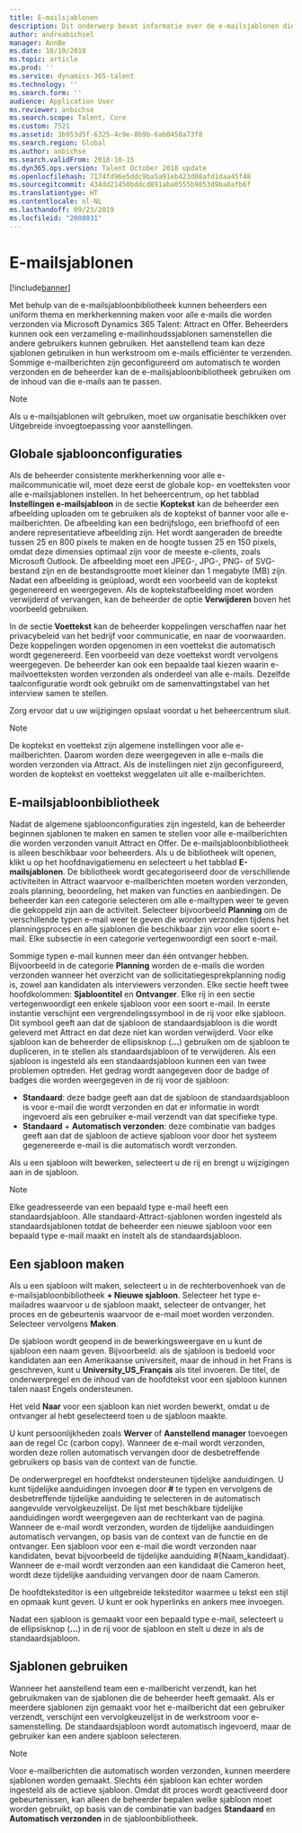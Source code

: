 ```yaml
---
title: E-mailsjablonen
description: Dit onderwerp bevat informatie over de e-mailsjablonen die u kunt maken en gebruiken in Microsoft Dynamics 365 Talent - Attract.
author: andreabichsel
manager: AnnBe
ms.date: 10/19/2018
ms.topic: article
ms.prod: ''
ms.service: dynamics-365-talent
ms.technology: ''
ms.search.form: ''
audience: Application User
ms.reviewer: anbichse
ms.search.scope: Talent, Core
ms.custom: 7521
ms.assetid: 3b953d5f-6325-4c9e-8b9b-6ab0458a73f8
ms.search.region: Global
ms.author: anbichse
ms.search.validFrom: 2018-10-15
ms.dyn365.ops.version: Talent October 2018 update
ms.openlocfilehash: 7174fd96e5ddc9ba5a91eb423d08afd1daa45f48
ms.sourcegitcommit: 434dd21450bddcd891aba0555b9853d9ba0afb6f
ms.translationtype: HT
ms.contentlocale: nl-NL
ms.lasthandoff: 09/23/2019
ms.locfileid: "2008031"
---
```

# <a name="email-templates"></a>E-mailsjablonen
[!include[banner](../includes/banner.md)]

Met behulp van de e-mailsjabloonbibliotheek kunnen beheerders een uniform thema en merkherkenning maken voor alle e-mails die worden verzonden via Microsoft Dynamics 365 Talent: Attract en Offer. Beheerders kunnen ook een verzameling e-mailinhoudssjablonen samenstellen die andere gebruikers kunnen gebruiken. Het aanstellend team kan deze sjablonen gebruiken in hun werkstroom om e-mails efficiënter te verzenden. Sommige e-mailberichten zijn geconfigureerd om automatisch te worden verzonden en de beheerder kan de e-mailsjabloonbibliotheek gebruiken om de inhoud van die e-mails aan te passen.

> [!NOTE]
> Als u e-mailsjablonen wilt gebruiken, moet uw organisatie beschikken over Uitgebreide invoegtoepassing voor aanstellingen.

## <a name="global-template-configurations"></a>Globale sjabloonconfiguraties

Als de beheerder consistente merkherkenning voor alle e-mailcommunicatie wil, moet deze eerst de globale kop- en voetteksten voor alle e-mailsjablonen instellen. In het beheercentrum, op het tabblad **Instellingen e-mailsjabloon** in de sectie **Koptekst** kan de beheerder een afbeelding uploaden om te gebruiken als de koptekst of banner voor alle e-mailberichten. De afbeelding kan een bedrijfslogo, een briefhoofd of een andere representatieve afbeelding zijn. Het wordt aangeraden de breedte tussen 25 en 800 pixels te maken en de hoogte tussen 25 en 150 pixels, omdat deze dimensies optimaal zijn voor de meeste e-clients, zoals Microsoft Outlook. De afbeelding moet een JPEG-, JPG-, PNG- of SVG-bestand zijn en de bestandsgrootte moet kleiner dan 1 megabyte (MB) zijn. Nadat een afbeelding is geüpload, wordt een voorbeeld van de koptekst gegenereerd en weergegeven. Als de koptekstafbeelding moet worden verwijderd of vervangen, kan de beheerder de optie **Verwijderen** boven het voorbeeld gebruiken.

In de sectie **Voettekst** kan de beheerder koppelingen verschaffen naar het privacybeleid van het bedrijf voor communicatie, en naar de voorwaarden. Deze koppelingen worden opgenomen in een voettekst die automatisch wordt gegenereerd. Een voorbeeld van deze voettekst wordt vervolgens weergegeven. De beheerder kan ook een bepaalde taal kiezen waarin e-mailvoetteksten worden verzonden als onderdeel van alle e-mails. Dezelfde taalconfiguratie wordt ook gebruikt om de samenvattingstabel van het interview samen te stellen. 

Zorg ervoor dat u uw wijzigingen opslaat voordat u het beheercentrum sluit.

> [!NOTE] 
> De koptekst en voettekst zijn algemene instellingen voor alle e-mailberichten. Daarom worden deze weergegeven in alle e-mails die worden verzonden via Attract. Als de instellingen niet zijn geconfigureerd, worden de koptekst en voettekst weggelaten uit alle e-mailberichten.

## <a name="email-template-library"></a>E-mailsjabloonbibliotheek 

Nadat de algemene sjabloonconfiguraties zijn ingesteld, kan de beheerder beginnen sjablonen te maken en samen te stellen voor alle e-mailberichten die worden verzonden vanuit Attract en Offer. De e-mailsjabloonbibliotheek is alleen beschikbaar voor beheerders. Als u de bibliotheek wilt openen, klikt u op het hoofdnavigatiemenu en selecteert u het tabblad **E-mailsjablonen**. De bibliotheek wordt gecategoriseerd door de verschillende activiteiten in Attract waarvoor e-mailberichten moeten worden verzonden, zoals planning, beoordeling, het maken van functies en aanbiedingen. De beheerder kan een categorie selecteren om alle e-mailtypen weer te geven die gekoppeld zijn aan de activiteit. Selecteer bijvoorbeeld **Planning** om de verschillende typen e-mail weer te geven die worden verzonden tijdens het planningsproces en alle sjablonen die beschikbaar zijn voor elke soort e-mail. Elke subsectie in een categorie vertegenwoordigt een soort e-mail.

Sommige typen e-mail kunnen meer dan één ontvanger hebben. Bijvoorbeeld in de categorie **Planning** worden de e-mails die worden verzonden wanneer het overzicht van de sollicitatiegesprekplanning nodig is, zowel aan kandidaten als interviewers verzonden. Elke sectie heeft twee hoofdkolommen: **Sjabloontitel** en **Ontvanger**. Elke rij in een sectie vertegenwoordigt een enkele sjabloon voor een soort e-mail. In eerste instantie verschijnt een vergrendelingssymbool in de rij voor elke sjabloon. Dit symbool geeft aan dat de sjabloon de standaardsjabloon is die wordt geleverd met Attract en dat deze niet kan worden verwijderd. Voor elke sjabloon kan de beheerder de ellipsisknop (**...**) gebruiken om de sjabloon te dupliceren, in te stellen als standaardsjabloon of te verwijderen. Als een sjabloon is ingesteld als een standaardsjabloon kunnen een van twee problemen optreden. Het gedrag wordt aangegeven door de badge of badges die worden weergegeven in de rij voor de sjabloon:

- **Standaard**: deze badge geeft aan dat de sjabloon de standaardsjabloon is voor e-mail die wordt verzonden en dat er informatie in wordt ingevoerd als een gebruiker e-mail verzendt van dat specifieke type.
- **Standaard** + **Automatisch verzonden**: deze combinatie van badges geeft aan dat de sjabloon de actieve sjabloon voor door het systeem gegenereerde e-mail is die automatisch wordt verzonden.

Als u een sjabloon wilt bewerken, selecteert u de rij en brengt u wijzigingen aan in de sjabloon.

> [!NOTE]
> Elke geadresseerde van een bepaald type e-mail heeft een standaardsjabloon. Alle standaard-Attract-sjablonen worden ingesteld als standaardsjablonen totdat de beheerder een nieuwe sjabloon voor een bepaald type e-mail maakt en instelt als de standaardsjabloon.

## <a name="create-a-template"></a>Een sjabloon maken

Als u een sjabloon wilt maken, selecteert u in de rechterbovenhoek van de e-mailsjabloonbibliotheek **+ Nieuwe sjabloon**. Selecteer het type e-mailadres waarvoor u de sjabloon maakt, selecteer de ontvanger, het proces en de gebeurtenis waarvoor de e-mail moet worden verzonden. Selecteer vervolgens **Maken**.

De sjabloon wordt geopend in de bewerkingsweergave en u kunt de sjabloon een naam geven. Bijvoorbeeld: als de sjabloon is bedoeld voor kandidaten aan een Amerikaanse universiteit, maar de inhoud in het Frans is geschreven, kunt u **University\_US\_Français** als titel invoeren. De titel, de onderwerpregel en de inhoud van de hoofdtekst voor een sjabloon kunnen talen naast Engels ondersteunen.

Het veld **Naar** voor een sjabloon kan niet worden bewerkt, omdat u de ontvanger al hebt geselecteerd toen u de sjabloon maakte.

U kunt persoonlijkheden zoals **Werver** of **Aanstellend manager** toevoegen aan de regel Cc (carbon copy). Wanneer de e-mail wordt verzonden, worden deze rollen automatisch vervangen door de desbetreffende gebruikers op basis van de context van de functie.

De onderwerpregel en hoofdtekst ondersteunen tijdelijke aanduidingen. U kunt tijdelijke aanduidingen invoegen door **\#** te typen en vervolgens de desbetreffende tijdelijke aanduiding te selecteren in de automatisch aangevulde vervolgkeuzelijst. De lijst met beschikbare tijdelijke aanduidingen wordt weergegeven aan de rechterkant van de pagina. Wanneer de e-mail wordt verzonden, worden de tijdelijke aanduidingen automatisch vervangen, op basis van de context van de functie en de ontvanger. Een sjabloon voor een e-mail die wordt verzonden naar kandidaten, bevat bijvoorbeeld de tijdelijke aanduiding \#{Naam\_kandidaat}. Wanneer de e-mail wordt verzonden aan een kandidaat die Cameron heet, wordt deze tijdelijke aanduiding vervangen door de naam Cameron.

De hoofdteksteditor is een uitgebreide teksteditor waarmee u tekst een stijl en opmaak kunt geven. U kunt er ook hyperlinks en ankers mee invoegen.

Nadat een sjabloon is gemaakt voor een bepaald type e-mail, selecteert u de ellipsisknop (**...**) in de rij voor de sjabloon en stelt u deze in als de standaardsjabloon.

## <a name="consume-templates"></a>Sjablonen gebruiken

Wanneer het aanstellend team een e-mailbericht verzendt, kan het gebruikmaken van de sjablonen die de beheerder heeft gemaakt. Als er meerdere sjablonen zijn gemaakt voor het e-mailbericht dat een gebruiker verzendt, verschijnt een vervolgkeuzelijst in de werkstroom voor e-samenstelling. De standaardsjabloon wordt automatisch ingevoerd, maar de gebruiker kan een andere sjabloon selecteren.

> [!NOTE] 
> Voor e-mailberichten die automatisch worden verzonden, kunnen meerdere sjablonen worden gemaakt. Slechts één sjabloon kan echter worden ingesteld als de actieve sjabloon. Omdat dit proces wordt geactiveerd door gebeurtenissen, kan alleen de beheerder bepalen welke sjabloon moet worden gebruikt, op basis van de combinatie van badges **Standaard** en **Automatisch verzonden** in de sjabloonbibliotheek.
